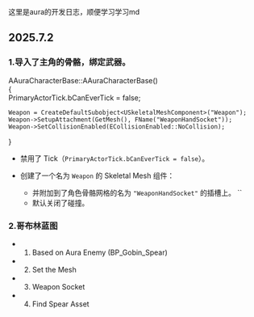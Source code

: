  这里是aura的开发日志，顺便学习学习md
## 2025.7.2
### 1.导入了主角的骨骼，绑定武器。
AAuraCharacterBase::AAuraCharacterBase()  
{  
    PrimaryActorTick.bCanEverTick = false;  
  
    Weapon = CreateDefaultSubobject<USkeletalMeshComponent>("Weapon");  
    Weapon->SetupAttachment(GetMesh(), FName("WeaponHandSocket"));  
    Weapon->SetCollisionEnabled(ECollisionEnabled::NoCollision);  
}
- 禁用了 Tick（`PrimaryActorTick.bCanEverTick = false`）。
    
- 创建了一个名为 `Weapon` 的 Skeletal Mesh 组件：
    
    - 并附加到了角色骨骼网格的名为 `"WeaponHandSocket"` 的插槽上。
        ``
    - 默认关闭了碰撞。
### 2.哥布林蓝图
- 1. Based on Aura Enemy (BP_Gobin_Spear)
- 2. Set the Mesh
- 3. Weapon Socket
- 4. Find Spear Asset